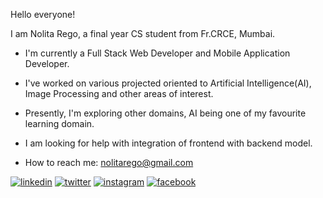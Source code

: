 Hello everyone!

I am Nolita Rego, a final year CS student from Fr.CRCE, Mumbai.

* I'm currently a Full Stack Web Developer and Mobile Application Developer.
* I've worked on various projected oriented to Artificial Intelligence(AI), Image Processing and other areas of  interest.
* Presently, I'm exploring other domains, AI being one of my favourite learning domain.
* I am looking for help with integration of frontend with backend model.

* How to reach me: nolitarego@gmail.com

[1]: https://www.linkedin.com/in/nolitarego/
[2]: https://twitter.com/nolitarego
[3]: https://www.instagram.com/nolitarego/
[4]: https://www.facebook.com/nolita.rego.26

 [![linkedin](https://img.icons8.com/fluent/48/000000/linkedin.png)][1]
 [![twitter](https://img.icons8.com/fluent/48/000000/twitter.png)][2]
 [![instagram](https://img.icons8.com/fluent/48/000000/instagram-new.png)][3]
 [![facebook](https://img.icons8.com/fluent/48/000000/facebook-new.png)][4]


